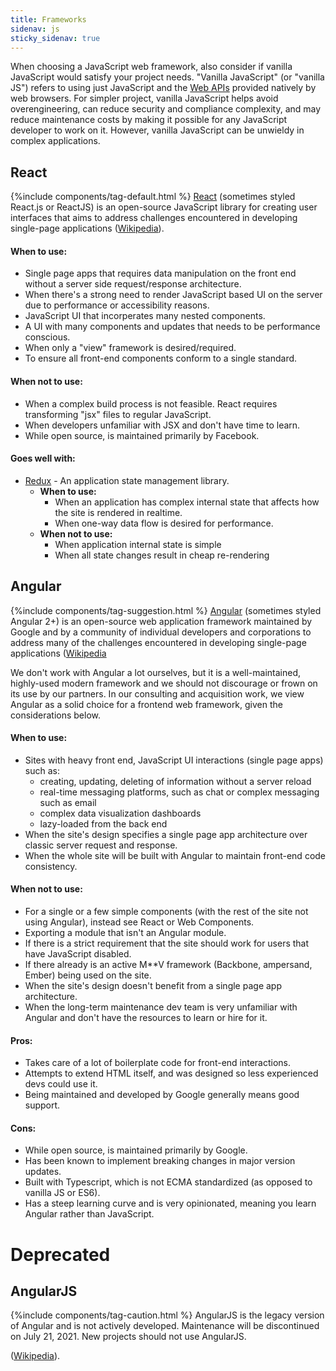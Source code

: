 ```yaml
---
title: Frameworks
sidenav: js
sticky_sidenav: true
---
```


When choosing a JavaScript web framework, also consider if vanilla JavaScript would satisfy your project needs. "Vanilla JavaScript" (or "vanilla JS") refers to using just JavaScript and the [Web APIs](https://developer.mozilla.org/en-US/docs/Web/API) provided natively by web browsers. For simpler project, vanilla JavaScript helps avoid overengineering, can reduce security and compliance complexity, and may reduce maintenance costs by making it possible for any JavaScript developer to work on it. However, vanilla JavaScript can be unwieldy in complex applications.

## React
{%include components/tag-default.html %}
[React](https://reactjs.org/) (sometimes styled React.js or ReactJS) is an open-source JavaScript library for creating user interfaces that aims to address challenges encountered in developing single-page applications ([Wikipedia](https://en.wikipedia.org/wiki/React_(JavaScript_library))).

#### When to use:
- Single page apps that requires data manipulation on the front end without a server side request/response architecture.
- When there's a strong need to render JavaScript based UI on the server due to performance or accessibility reasons.
- JavaScript UI that incorperates many nested components.
- A UI with many components and updates that needs to be performance conscious.
- When only a "view" framework is desired/required.
- To ensure all front-end components conform to a single standard.

#### When not to use:
- When a complex build process is not feasible. React requires transforming "jsx" files to regular JavaScript.
- When developers unfamiliar with JSX and don't have time to learn.
- While open source, is maintained primarily by Facebook.

#### Goes well with:
- [Redux](https://redux.js.org/) - An application state management library.
  - **When to use:**
    - When an application has complex internal state that affects how the site is rendered in realtime.
    - When one-way data flow is desired for performance.
  - **When not to use:**
    - When application internal state is simple
    - When all state changes result in cheap re-rendering

## Angular
{%include components/tag-suggestion.html %}
[Angular](https://angular.io/) (sometimes styled Angular 2+) is an open-source web application framework maintained by Google and by a community of individual developers and corporations to address many of the challenges encountered in developing single-page applications ([Wikipedia](https://en.wikipedia.org/wiki/Angular_(web_framework))

We don't work with Angular a lot ourselves, but it is a well-maintained, highly-used modern framework and we should not discourage or frown on its use by our partners. In our consulting and acquisition work, we view Angular as a solid choice for a frontend web framework, given the considerations below.

#### When to use:
- Sites with heavy front end, JavaScript UI interactions (single page apps) such as:
  - creating, updating, deleting of information without a server reload
  - real-time messaging platforms, such as chat or complex messaging such as email
  - complex data visualization dashboards
  - lazy-loaded from the back end
- When the site's design specifies a single page app architecture over classic server request and response.
- When the whole site will be built with Angular to maintain front-end code consistency.

#### When not to use:
- For a single or a few simple components (with the rest of the site not using Angular), instead see React or Web Components.
- Exporting a module that isn't an Angular module.
- If there is a strict requirement that the site should work for users that have JavaScript disabled.
- If there already is an active M**V framework (Backbone, ampersand, Ember) being used on the site.
- When the site's design doesn't benefit from a single page app architecture.
- When the long-term maintenance dev team is very unfamiliar with Angular and don't have the resources to learn or hire for it.

#### Pros:
- Takes care of a lot of boilerplate code for front-end interactions.
- Attempts to extend HTML itself, and was designed so less experienced devs could use it.
- Being maintained and developed by Google generally means good support.

#### Cons:
- While open source, is maintained primarily by Google.
- Has been known to implement breaking changes in major version updates.
- Built with Typescript, which is not ECMA standardized (as opposed to vanilla JS or ES6).
- Has a steep learning curve and is very opinionated, meaning you learn Angular rather than JavaScript.

# Deprecated

## AngularJS

{%include components/tag-caution.html %}
AngularJS is the legacy version of Angular and is not actively developed. Maintenance will be discontinued on July 21, 2021. New projects should not use AngularJS.

([Wikipedia](http://en.wikipedia.org/wiki/AngularJS)).
